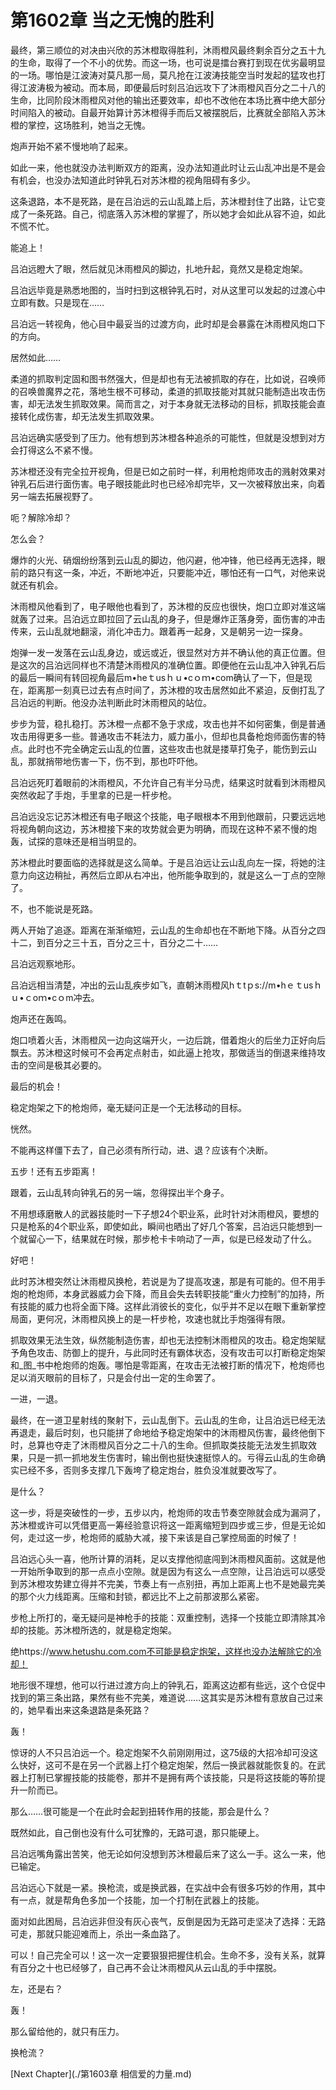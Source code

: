 # 第1602章 当之无愧的胜利

最终，第三顺位的对决由兴欣的苏沐橙取得胜利，沐雨橙风最终剩余百分之五十九的生命，取得了一个不小的优势。而这一场，也可说是擂台赛打到现在优劣最明显的一场。哪怕是江波涛对莫凡那一局，莫凡抢在江波涛技能空当时发起的猛攻也打得江波涛极为被动。而本局，即便最后时刻吕泊远攻下了沐雨橙风百分之二十八的生命，比同阶段沐雨橙风对他的输出还要效率，却也不改他在本场比赛中绝大部分时间陷入的被动。自最开始算计苏沐橙得手而后又被摆脱后，比赛就全部陷入苏沐橙的掌控，这场胜利，她当之无愧。

炮声开始不紧不慢地响了起来。

如此一来，他也就没办法判断双方的距离，没办法知道此时让云山乱冲出是不是会有机会，也没办法知道此时钟乳石对苏沐橙的视角阻碍有多少。

这条退路，本不是死路，是在吕泊远的云山乱踏上后，苏沐橙封住了出路，让它变成了一条死路。自己，彻底落入苏沐橙的掌握了，所以她才会如此从容不迫，如此不慌不忙。

能追上！

吕泊远瞪大了眼，然后就见沐雨橙风的脚边，扎地升起，竟然又是稳定炮架。

吕泊远毕竟是熟悉地图的，当时扫到这根钟乳石时，对从这里可以发起的过渡心中立即有数。只是现在……

吕泊远一转视角，他心目中最妥当的过渡方向，此时却是会暴露在沐雨橙风炮口下的方向。

居然如此……

柔道的抓取判定固和图书然强大，但是却也有无法被抓取的存在，比如说，召唤师的召唤兽魔界之花，落地生根不可移动，柔道的抓取技能对其就只能制造出攻击伤害，却无法发生抓取效果。简而言之，对于本身就无法移动的目标，抓取技能会直接转化成伤害，却无法发生抓取效果。

吕泊远确实感受到了压力。他有想到苏沐橙各种追杀的可能性，但就是没想到对方会打得这么不紧不慢。

苏沐橙还没有完全拉开视角，但是已如之前时一样，利用枪炮师攻击的溅射效果对钟乳石后进行面伤害。电子眼技能此时也已经冷却完毕，又一次被释放出来，向着另一端去拓展视野了。

呃？解除冷却？

怎么会？

爆炸的火光、硝烟纷纷落到云山乱的脚边，他闪避，他冲锋，他已经再无选择，眼前的路只有这一条，冲近，不断地冲近，只要能冲近，哪怕还有一口气，对他来说就还有机会。

沐雨橙风他看到了，电子眼他也看到了，苏沐橙的反应也很快，炮口立即对准这端就轰了过来。吕泊远立即拉回了云山乱的身子，但是爆炸正落身旁，面伤害的冲击传来，云山乱就地翻滚，消化冲击力。跟着再一起身，又是朝另一边一探身。

炮弹一发一发落在云山乱身边，或远或近，很显然对方并不确认他的真正位置。但是这次的吕泊远同样也不清楚沐雨橙风的准确位置。即便他在云山乱冲入钟乳石后的最后一瞬间有转回视角最后m•heｔusｈｕ•cｏｍ•com确认了一下，但是现在，距离那一刻真已过去有点时间了，苏沐橙的攻击居然如此不紧迫，反倒打乱了吕泊远的判断。他没办法判断此时沐雨橙风的站位。

步步为营，稳扎稳打。苏沐橙一点都不急于求成，攻击也并不如何密集，倒是普通攻击用得更多一些。普通攻击不耗法力，威力虽小，但却也具备枪炮师面伤害的特点。此时也不完全确定云山乱的位置，这些攻击也就是搂草打兔子，能伤到云山乱，那就捎带地伤害一下，伤不到，那也吓吓他。

吕泊远死盯着眼前的沐雨橙风，不允许自己有半分马虎，结果这时就看到沐雨橙风突然收起了手炮，手里拿的已是一杆步枪。

吕泊远没忘记苏沐橙还有电子眼这个技能，电子眼根本不用到他跟前，只要远远地将视角朝向这边，苏沐橙接下来的攻势就会更为明确，而现在这种不紧不慢的炮轰，试探的意味还是相当明显的。

苏沐橙此时要面临的选择就是这么简单。于是吕泊远让云山乱向左一探，将她的注意力向这边稍扯，再然后立即从右冲出，他所能争取到的，就是这么一丁点的空隙了。

不，也不能说是死路。

两人开始了追逐。距离在渐渐缩短，云山乱的生命却也在不断地下降。从百分之四十二，到百分之三十五，百分之三十，百分之二十……

吕泊远观察地形。

吕泊远相当清楚，冲出的云山乱疾步如飞，直朝沐雨橙风hｔtｐs://m•hｅｔusｈｕ•ｃoｍ•cｏm冲去。

炮声还在轰鸣。

炮口喷着火舌，沐雨橙风一边向这端开火，一边后跳，借着炮火的后坐力正好向后飘去。苏沐橙这时候可不会再定点射击，如此逼上抢攻，那做适当的倒退来维持攻击的空间是极其必要的。

最后的机会！

稳定炮架之下的枪炮师，毫无疑问正是一个无法移动的目标。

恍然。

不能再这样僵下去了，自己必须有所行动，进、退？应该有个决断。

五步！还有五步距离！

跟着，云山乱转向钟乳石的另一端，忽得探出半个身子。

不用想琢磨散人的武器技能时一下子想24个职业系，此时针对沐雨橙风，要想的只是枪系的4个职业系，即使如此，瞬间也晒出了好几个答案，吕泊远只能想到一个就留心一下，结果就在时候，那步枪卡卡响动了一声，似是已经发动了什么。

好吧！

此时苏沐橙突然让沐雨橙风换枪，若说是为了提高攻速，那是有可能的。但不用手炮的枪炮师，本身武器威力会下降，而且会失去转职技能“重火力控制”的加持，所有技能的威力也将全面下降。这样此消彼长的变化，似乎并不足以在眼下重新掌控局面，更何况，沐雨橙风换上的是一杆步枪，攻速也就比手炮强得有限。

抓取效果无法生效，纵然能制造伤害，却也无法控制沐雨橙风的攻击。稳定炮架赋予角色攻击、防御上的提升，与此同时还有霸体状态，没有攻击可以打断稳定炮架和_图_书中枪炮师的炮轰。哪怕是零距离，在攻击无法被打断的情况下，枪炮师也足以消灭眼前的目标了，只是会付出一定的生命罢了。

一进，一退。

最终，在一道卫星射线的聚射下，云山乱倒下。云山乱的生命，让吕泊远已经无法再退走，最后时刻，也只能拼了命地给予稳定炮架中的沐雨橙风伤害，最终他倒下时，总算也夺走了沐雨橙风百分之二十八的生命。但抓取类技能无法发生抓取效果，只是一抓一抓地发生伤害时，输出倒也挺快速挺惊人的。亏得云山乱的生命确实已经不多，否则多支撑几下轰垮了稳定炮台，胜负没准就要改写了。

是什么？

这一步，将是突破性的一步，五步以内，枪炮师的攻击节奏空隙就会成为漏洞了，苏沐橙或许可以凭借更高一筹经验意识将这一距离缩短到四步或三步，但是无论如何，走过这一步，枪炮师的威胁大减，接下来该是自己掌控局面的时候了！

吕泊远心头一喜，他所计算的消耗，足以支撑他彻底闯到沐雨橙风面前。这就是他一开始所争取到的那一点点小空隙。就是因为有这么一点空隙，让吕泊远可以感受到苏沐橙攻势建立得并不完美，节奏上有一点别扭，再加上距离上也不是她最完美的那个火力线距离。压缩和封锁，都远比不上之前那波那么紧密。

步枪上所打的，毫无疑问是神枪手的技能：双重控制，选择一个技能立即清除其冷却的技能。苏沐橙所选的，就是稳定炮架。

绝https://www.hetushu.com.com不可能是稳定炮架，这样也没办法解除它的冷却！

地形很不理想，他可以行进过渡方向上的钟乳石，距离这边都有些远，这个仓促中找到的第三条出路，果然有些不完美，难道说……这其实是苏沐橙有意放自己过来的，她早看出来这条退路是条死路？

轰！

惊讶的人不只吕泊远一个。稳定炮架不久前刚刚用过，这75级的大招冷却可没这么快好，这可不是在另一个武器上打个稳定炮架，然后一换武器就能恢复的。在武器上打制已掌握技能的技能卷，那并不是拥有两个该技能，只是将这技能的等阶提升一阶而已。

那么……很可能是一个在此时会起到扭转作用的技能，那会是什么？

既然如此，自己倒也没有什么可犹豫的，无路可退，那只能硬上。

吕泊远嘴角露出苦笑，他无论如何没想到苏沐橙最后来了这么一手。这么一来，他已输定。

吕泊远心下就是一紧。换枪流，或是换武器，在实战中会有很多巧妙的作用，其中有一点，就是帮角色多加一个技能，加一个打制在武器上的技能。

面对如此困局，吕泊远非但没有灰心丧气，反倒是因为无路可走坚决了选择：无路可走，那就只能迎难而上，杀出一条血路了。

可以！自己完全可以！这一次一定要狠狠把握住机会。生命不多，没有关系，就算有百分之十也已经够了，自己再不会让沐雨橙风从云山乱的手中摆脱。

左，还是右？

轰！

那么留给他的，就只有压力。

换枪流？



[Next Chapter](./第1603章 相信爱的力量.md)